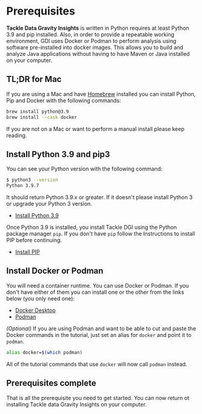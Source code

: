# Prerequisites

**Tackle Data Gravity Insights** is written in Python requires at least Python 3.9 and pip installed. Also, in order to provide a repeatable working environment, GDI uses Docker or Podman to perform analysis using software pre-installed into docker images. This allows you to build and analyze Java applications without having to have Maven or Java installed on your computer.

## TL;DR for Mac

If you are using a Mac and have [Homebrew](https://brew.sh) installed you can install Python, Pip and Docker with the following commands:

```bash
brew install python@3.9
brew install --cask docker
```

If you are not on a Mac or want to perform a manual install please keep reading.

## Install Python 3.9 and pip3

You can see your Python version with the following command:

```bash
$ python3 --version
Python 3.9.7
```

It should return Python 3.9.x or greater. If it doesn't please install Python 3 or upgrade your Python 3 version.

- [Install Python 3.9](https://www.python.org/downloads/)

Once Python 3.9 is installed, you install Tackle DGI using the Python package manager `pip`. If you don't have `pip` follow the Instructions to install PIP before continuing.

- [Install PIP](https://pip.pypa.io/en/stable/installation/)

## Install Docker or Podman

You will need a container runtime. You can use Docker or Podman. If you don't have either of them you can install one or the other from the links below (you only need one):

- [Docker Desktop](https://www.docker.com/products/docker-desktop)
- [Podman](https://podman.io/getting-started/installation.html)

_(Optional)_ If you are using Podman and want to be able to cut and paste the Docker commands in the tutorial, just set an alias for `docker` and point it to `podman`.

```bash
alias docker=$(which podman)
```

All of the tutorial commands that use `docker` will now call `podman` instead.

## Prerequisites complete

That is all the prerequisite you need to get started. You can now return ot installing Tackle data Gravity Insights on your computer.
